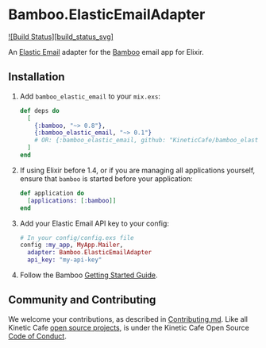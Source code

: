# Bamboo.ElasticEmailAdapter

[![Build Status][build_status_svg]][build status]

An [Elastic Email][] adapter for the [Bamboo][] email app for Elixir.

## Installation

1.  Add `bamboo_elastic_email` to your `mix.exs`:

    ```elixir
    def deps do
      [
        {:bamboo, "~> 0.8"},
        {:bamboo_elastic_email, "~> 0.1"}
        # OR: {:bamboo_elastic_email, github: "KineticCafe/bamboo_elastic_email"}
      ]
    end
    ```

2.  If using Elixir before 1.4, or if you are managing all applications
    yourself, ensure that `bamboo` is started before your application:

    ```elixir
    def application do
      [applications: [:bamboo]]
    end
    ```

3.  Add your Elastic Email API key to your config:

    ```elixir
    # In your config/config.exs file
    config :my_app, MyApp.Mailer,
      adapter: Bamboo.ElasticEmailAdapter
      api_key: "my-api-key"
    ```

4.  Follow the Bamboo [Getting Started Guide][getting_started].

## Community and Contributing

We welcome your contributions, as described in [Contributing.md][]. Like all
Kinetic Cafe [open source projects][], is under the Kinetic Cafe Open Source
[Code of Conduct][kccoc].

[build status svg]: https://travis-ci.org/KineticCafe/bamboo_elastic_email.svg?branch=master
[build status]: https://travis-ci.org/KineticCafe/bamboo_elastic_email
[Elastic Email]: https://elasticemail.com/
[Bamboo]: https://github.com/thoughtbot/bamboo
[Hex.pm]: https://hex.pm
[getting_started]: https://github.com/thoughtbot/bamboo#getting-started
[Contributing.md]: Contributing.md
[open source projects]: https://github.com/KineticCafe
[kccoc]: https://github.com/KineticCafe/code-of-conduct
